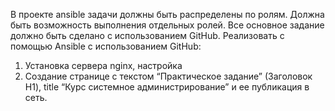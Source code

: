 
В проекте ansible задачи должны быть распределены по ролям. Должна быть возможность выполнения отдельных ролей.
Все основное задание должно быть сделано с использованием GitHub.
Реализовать с помощью Ansible c использованием GitHub:
1. Установка сервера nginx, настройка
2. Создание странице с текстом “Практическое задание” (Заголовок H1), title “Курс системное администрирование” и ее публикация в сеть.

